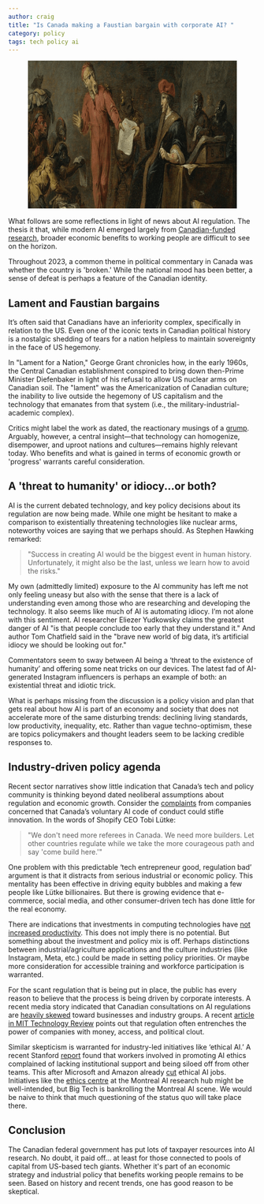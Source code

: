 ```yaml
---
author: craig
title: "Is Canada making a Faustian bargain with corporate AI? "
category: policy
tags: tech policy ai
---
```


<figure class="aligncenter">
	<img src="/assets/images/faust-meph.png" width="800" height="300" alt="Faust Selling His Soul To Mephistopheles, Jan Jansz. Van Buesem (Dutch, 1599 – 1649)" />
</figure>

What follows are some reflections in light of news about AI regulation. The thesis it that, while modern AI emerged largely from <a href="https://thelogic.co/news/special-report/rogue-to-vogue-how-canadas-ai-vision-won-out-and-what-comes-next/">Canadian-funded research</a>, broader economic benefits to working people are difficult to see on the horizon.

Throughout 2023, a common theme in political commentary in Canada was whether the country is 'broken.' While the national mood has been better, a sense of defeat is perhaps a feature of the Canadian identity.

<!--more-->

## Lament and Faustian bargains  

It’s often said that Canadians have an inferiority complex, specifically in relation to the US. Even one of the iconic texts in Canadian political history is a nostalgic shedding of tears for a nation helpless to maintain sovereignty in the face of US hegemony.

In "Lament for a Nation," George Grant chronicles how, in the early 1960s, the Central Canadian establishment conspired to bring down then-Prime Minister Diefenbaker in light of his refusal to allow US nuclear arms on Canadian soil. The "lament" was the Americanization of Canadian culture; the inability to live outside the hegemony of US capitalism and the technology that emanates from that system (i.e., the military-industrial-academic complex).

Critics might label the work as dated, the reactionary musings of a <a href="https://www.cbc.ca/radio/ideas/george-grant-lament-for-a-nation-1.7050666">grump</a>. Arguably, however, a central insight—that technology can homogenize, disempower, and uproot nations and cultures—remains highly relevant today. Who benefits and what is gained in terms of economic growth or 'progress' warrants careful consideration.

## A 'threat to humanity' or idiocy...or both?

AI is the current debated technology, and key policy decisions about its regulation are now being made. While one might be hesitant to make a comparison to existentially threatening technologies like nuclear arms, noteworthy voices are saying that we perhaps should. As Stephen Hawking remarked:

> "Success in creating AI would be the biggest event in human history. Unfortunately, it might also be the last, unless we learn how to avoid the risks."

My own (admittedly limited) exposure to the AI community has left me not only feeling uneasy but also with the sense that there is a lack of understanding even among those who are researching and developing the technology. It also seems like much of AI is automating idiocy. I’m not alone with this sentiment. AI researcher Eliezer Yudkowsky claims the greatest danger of AI "is that people conclude too early that they understand it." And author Tom Chatfield said in the "brave new world of big data, it’s artificial idiocy we should be looking out for."

Commentators seem to sway between AI being a ‘threat to the existence of humanity’ and offering some neat tricks on our devices. The latest fad of AI-generated Instagram influencers is perhaps an example of both: an existential threat and idiotic trick.

What is perhaps missing from the discussion is a policy vision and plan that gets real about how AI is part of an economy and society that does not accelerate more of the same disturbing trends: declining living standards, low productivity, inequality, etc. Rather than vague techno-optimism, these are topics policymakers and thought leaders seem to be lacking credible responses to.

## Industry-driven policy agenda

Recent sector narratives show little indication that Canada’s tech and policy community is thinking beyond dated neoliberal assumptions about regulation and economic growth. Consider the <a href="https://www.cbc.ca/news/business/ai-code-of-conduct-stopgap-1.6983064">complaints</a> from companies concerned that Canada’s voluntary AI code of conduct could stifle innovation. In the words of Shopify CEO Tobi Lütke:

> "We don't need more referees in Canada. We need more builders. Let other countries regulate while we take the more courageous path and say 'come build here.'"

One problem with this predictable ‘tech entrepreneur good, regulation bad’ argument is that it distracts from serious industrial or economic policy. This mentality has been effective in driving equity bubbles and making a few people like Lütke billionaires. But there is growing evidence that e-commerce, social media, and other consumer-driven tech has done little for the real economy.

There are indications that investments in computing technologies have <a href="https://www.nytimes.com/2022/05/24/business/technology-productivity-economy.html">not increased productivity</a>. This does not imply there is no potential. But something about the investment and policy mix is off. Perhaps distinctions between industrial/agriculture applications and the culture industries (like Instagram, Meta, etc.) could be made in setting policy priorities. Or maybe more consideration for accessible training and workforce participation is warranted.

For the scant regulation that is being put in place, the public has every reason to believe that the process is being driven by corporate interests. A recent media story indicated that Canadian consultations on AI regulations are <a href="https://www.theglobeandmail.com/business/article-canada-ai-law/">heavily skewed</a> toward businesses and industry groups. A recent <a href="https://www.technologyreview.com/2023/12/05/1084393/make-no-mistake-ai-is-owned-by-big-tech/">article in MIT Technology Review</a> points out that regulation often entrenches the power of companies with money, access, and political clout.

Similar skepticism is warranted for industry-led initiatives like ‘ethical AI.’ A recent Stanford <a href="https://hai.stanford.edu/sites/default/files/2023-12/Policy-Brief-AI-Ethics_0.pdf">report</a> found that workers involved in promoting AI ethics complained of lacking institutional support and being siloed off from other teams. This after Microsoft and Amazon already <a href="https://fortune.com/2023/03/29/tech-companies-ai-ethics-teams-elon-musk-steve-wozniak-open-letter/">cut</a> ethical AI jobs. Initiatives like the <a href="https://techxplore.com/news/2023-12-montreal-hub-spearheads-global-ai.html">ethics centre</a> at the Montreal AI research hub might be well-intended, but Big Tech is bankrolling the Montreal AI scene. We would be naive to think that much questioning of the status quo will take place there.

## Conclusion

The Canadian federal government has put lots of taxpayer resources into AI research. No doubt, it paid off... at least for those connected to pools of capital from US-based tech giants. Whether it's part of an economic strategy and industrial policy that benefits working people remains to be seen. Based on history and recent trends, one has good reason to be skeptical.    
